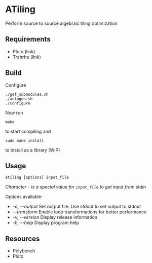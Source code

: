 # ATiling

Perform source to source algebraic tiling optimization

## Requirements

- Pluto (link)
- Trahrhe (link)

## Build

Configure

```
./get_submodules.sh
./autogen.sh
./configure
```

Now run 
```
make
```
to start compiling and 
```
sudo make install
```
to install as a library (WIP)

## Usage

```
atiling [options] input_file
```
*Character `-` is a special value for `input_file` to get input from stdin* 

Options available:
- *-o, --output* Set output file. Use *stdout* to set output to stdout
- *--transform* Enable loop transformations for better performance
- *-v, --version* Display release information
- *-h, --help* Display program help

## Resources

- Polybench
- Pluto

